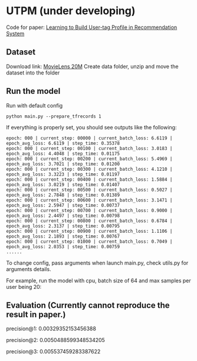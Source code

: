 # UTPM (under developing)
Code for paper: [Learning to Build User-tag Profile in Recommendation System](https://dl.acm.org/doi/abs/10.1145/3340531.3412719)

## Dataset
Download link: [MovieLens 20M](https://grouplens.org/datasets/movielens/20m/)
Create data folder, unzip and move the dataset into the folder

## Run the model
Run with default config

```
python main.py --prepare_tfrecords 1
```

If everything is properly set, you should see outputs like the following:

```
epoch: 000 | current_step: 00000 | current_batch_loss: 6.6119 | epoch_avg_loss: 6.6119 | step_time: 0.35378
epoch: 000 | current_step: 00100 | current_batch_loss: 3.0183 | epoch_avg_loss: 4.4048 | step_time: 0.01175
epoch: 000 | current_step: 00200 | current_batch_loss: 5.4969 | epoch_avg_loss: 3.7021 | step_time: 0.01200
epoch: 000 | current_step: 00300 | current_batch_loss: 4.1210 | epoch_avg_loss: 3.3223 | step_time: 0.01197
epoch: 000 | current_step: 00400 | current_batch_loss: 1.5884 | epoch_avg_loss: 3.0219 | step_time: 0.01407
epoch: 000 | current_step: 00500 | current_batch_loss: 0.5027 | epoch_avg_loss: 2.7848 | step_time: 0.01389
epoch: 000 | current_step: 00600 | current_batch_loss: 3.1471 | epoch_avg_loss: 2.5947 | step_time: 0.00737
epoch: 000 | current_step: 00700 | current_batch_loss: 0.9000 | epoch_avg_loss: 2.4497 | step_time: 0.00798
epoch: 000 | current_step: 00800 | current_batch_loss: 0.6784 | epoch_avg_loss: 2.3137 | step_time: 0.00795
epoch: 000 | current_step: 00900 | current_batch_loss: 1.1106 | epoch_avg_loss: 2.1893 | step_time: 0.00767
epoch: 000 | current_step: 01000 | current_batch_loss: 0.7049 | epoch_avg_loss: 2.0353 | step_time: 0.00759
......
```

To change config, pass arguments when launch main.py, check utils.py for arguments details.

For example, run the model with cpu, batch size of 64 and max samples per user being 20:

## Evaluation (Currently cannot reproduce the result in paper.)
precision@1: 0.00329352153456388

precision@2: 0.0050488599348534205

precision@3: 0.005537459283387622



